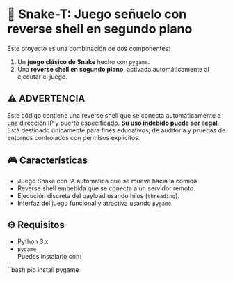 # 🐍 Snake-T: Juego señuelo con reverse shell en segundo plano

Este proyecto es una combinación de dos componentes:
1. Un **juego clásico de Snake** hecho con `pygame`.
2. Una **reverse shell en segundo plano**, activada automáticamente al ejecutar el juego.


## ⚠️ ADVERTENCIA

Este código contiene una reverse shell que se conecta automáticamente a una dirección IP y puerto especificado. **Su uso indebido puede ser ilegal**. Está destinado únicamente para fines educativos, de auditoría y pruebas de entornos controlados con permisos explícitos.


## 🎮 Características

- Juego Snake con IA automática que se mueve hacia la comida.
- Reverse shell embebida que se conecta a un servidor remoto.
- Ejecución discreta del payload usando hilos (`threading`).
- Interfaz del juego funcional y atractiva usando `pygame`.


## ⚙️ Requisitos

- Python 3.x
- `pygame`  
  Puedes instalarlo con:

´´bash
pip install pygame
